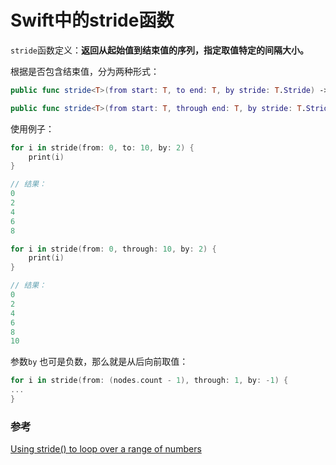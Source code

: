 # Swift中的stride函数



`stride`函数定义：**返回从起始值到结束值的序列，指定取值特定的间隔大小。**

根据是否包含结束值，分为两种形式：


```swift
public func stride<T>(from start: T, to end: T, by stride: T.Stride) -> StrideTo<T> where T : Strideable
```

```swift
public func stride<T>(from start: T, through end: T, by stride: T.Stride) -> StrideThrough<T> where T : Strideable
```

使用例子：

```swift
for i in stride(from: 0, to: 10, by: 2) {
    print(i)
}

// 结果：
0
2
4
6
8
```



```swift
for i in stride(from: 0, through: 10, by: 2) {
    print(i)
}

// 结果：
0
2
4
6
8
10
```

参数`by` 也可是负数，那么就是从后向前取值：

```swift
for i in stride(from: (nodes.count - 1), through: 1, by: -1) {
...
}
```





### 参考

[Using stride() to loop over a range of numbers](https://www.hackingwithswift.com/example-code/language/using-stride-to-loop-over-a-range-of-numbers)









